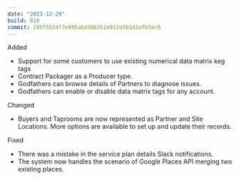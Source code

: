 ```yaml
---
date: "2023-12-29"
build: 810
commit: 295f5524f7e095abd308351e912a5b1d3afb5ec6
---
```


Added
- Support for some customers to use existing numerical data matrix keg tags
- Contract Packager as a Producer type.
- Godfathers can browse details of Partners to diagnose issues.
- Godfathers can enable or disable data matrix tags for any account.

Changed
- Buyers and Taprooms are now represented as Partner and Site Locations. More options are available to set up and update their records.

Fixed
- There was a mistake in the service plan details Slack notifications.
- The system now handles the scenario of Google Places API merging two existing places.
